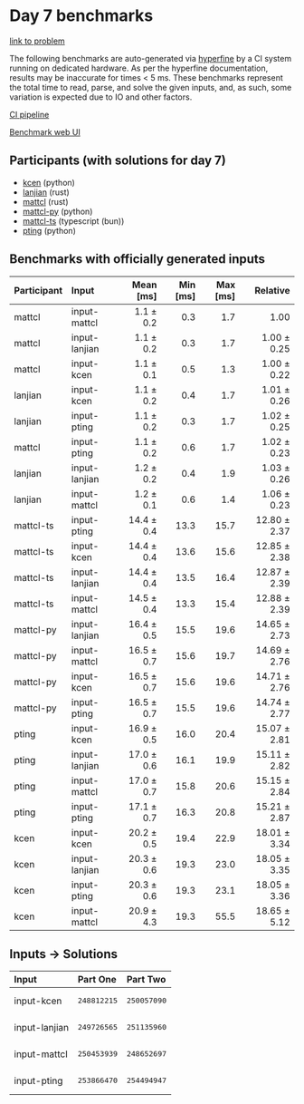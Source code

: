 # Day 7 benchmarks

[link to problem](https://adventofcode.com/2023/day/7)

The following benchmarks are auto-generated via
[hyperfine](https://github.com/sharkdp/hyperfine) by a CI system running on
dedicated hardware. As per the hyperfine documentation, results may be
inaccurate for times < 5 ms. These benchmarks represent the total time to read,
parse, and solve the given inputs, and, as such, some variation is expected due
to IO and other factors.

[CI pipeline](http://ci.papercode.net:8080/teams/main/pipelines/aoc2023)

[Benchmark web UI](https://aoc.ancalagon.black)


## Participants (with solutions for day 7)

- [kcen](https://github.com/kcen/aoc2023) (python)
- [lanjian](https://github.com/lanjian/aoc-2023) (rust)
- [mattcl](https://github.com/mattcl/aoc2023) (rust)
- [mattcl-py](https://github.com/mattcl/aoc2023-py) (python)
- [mattcl-ts](https://github.com/mattcl/aoc2023-js) (typescript (bun))
- [pting](https://github.com/pting/aoc2023) (python)


## Benchmarks with officially generated inputs

| Participant | Input | Mean [ms] | Min [ms] | Max [ms] | Relative |
|:---|:---|---:|---:|---:|---:|
| mattcl | input-mattcl | 1.1 ± 0.2 | 0.3 | 1.7 | 1.00 |
| mattcl | input-lanjian | 1.1 ± 0.2 | 0.3 | 1.7 | 1.00 ± 0.25 |
| mattcl | input-kcen | 1.1 ± 0.1 | 0.5 | 1.3 | 1.00 ± 0.22 |
| lanjian | input-kcen | 1.1 ± 0.2 | 0.4 | 1.7 | 1.01 ± 0.26 |
| lanjian | input-pting | 1.1 ± 0.2 | 0.3 | 1.7 | 1.02 ± 0.25 |
| mattcl | input-pting | 1.1 ± 0.2 | 0.6 | 1.7 | 1.02 ± 0.23 |
| lanjian | input-lanjian | 1.2 ± 0.2 | 0.4 | 1.9 | 1.03 ± 0.26 |
| lanjian | input-mattcl | 1.2 ± 0.1 | 0.6 | 1.4 | 1.06 ± 0.23 |
| mattcl-ts | input-pting | 14.4 ± 0.4 | 13.3 | 15.7 | 12.80 ± 2.37 |
| mattcl-ts | input-kcen | 14.4 ± 0.4 | 13.6 | 15.6 | 12.85 ± 2.38 |
| mattcl-ts | input-lanjian | 14.4 ± 0.4 | 13.5 | 16.4 | 12.87 ± 2.39 |
| mattcl-ts | input-mattcl | 14.5 ± 0.4 | 13.3 | 15.4 | 12.88 ± 2.39 |
| mattcl-py | input-lanjian | 16.4 ± 0.5 | 15.5 | 19.6 | 14.65 ± 2.73 |
| mattcl-py | input-mattcl | 16.5 ± 0.7 | 15.6 | 19.7 | 14.69 ± 2.76 |
| mattcl-py | input-kcen | 16.5 ± 0.7 | 15.6 | 19.6 | 14.71 ± 2.76 |
| mattcl-py | input-pting | 16.5 ± 0.7 | 15.5 | 19.6 | 14.74 ± 2.77 |
| pting | input-kcen | 16.9 ± 0.5 | 16.0 | 20.4 | 15.07 ± 2.81 |
| pting | input-lanjian | 17.0 ± 0.6 | 16.1 | 19.9 | 15.11 ± 2.82 |
| pting | input-mattcl | 17.0 ± 0.7 | 15.8 | 20.6 | 15.15 ± 2.84 |
| pting | input-pting | 17.1 ± 0.7 | 16.3 | 20.8 | 15.21 ± 2.87 |
| kcen | input-kcen | 20.2 ± 0.5 | 19.4 | 22.9 | 18.01 ± 3.34 |
| kcen | input-lanjian | 20.3 ± 0.6 | 19.3 | 23.0 | 18.05 ± 3.35 |
| kcen | input-pting | 20.3 ± 0.6 | 19.3 | 23.1 | 18.05 ± 3.36 |
| kcen | input-mattcl | 20.9 ± 4.3 | 19.3 | 55.5 | 18.65 ± 5.12 |


## Inputs -> Solutions

| Input | Part One | Part Two |
|:---|:---|:---|
|input-kcen|<pre>248812215</pre>|<pre>250057090</pre>|
|input-lanjian|<pre>249726565</pre>|<pre>251135960</pre>|
|input-mattcl|<pre>250453939</pre>|<pre>248652697</pre>|
|input-pting|<pre>253866470</pre>|<pre>254494947</pre>|